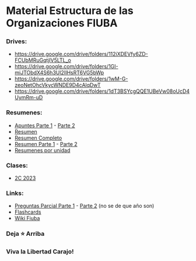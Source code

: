 # Material Estructura de las Organizaciones FIUBA

### Drives: 
* https://drive.google.com/drive/folders/112iXDEVfy6ZD-FCUbMRuGqtjlV5LTL_o
* https://drive.google.com/drive/folders/1GI-miJTObdX4S6h3Ul2IIHsRT6VG5bWp
* https://drive.google.com/drive/folders/1wM-G-zeoNetOhcVkycWNDE9D4cAlqDwT
* https://drive.google.com/drive/folders/1dT3BSYcgQQE1UBeVw08oUcD4UymRm-uD

### Resumenes:
* [Apuntes Parte 1](https://drive.google.com/file/d/1jaRnxldTYn9-OFXreOYW0QwBgU2S-AYa/view?usp=drive_link) - [Parte 2](https://drive.google.com/file/d/1sQZsdkDMf6S8APlSPTT4M8A-g2vMR1_-/view?usp=drive_link)
* [Resumen](https://drive.google.com/file/d/1acClfa-7YV3_pYCyCFoDLMqyfVzP9j_-/view?usp=drive_link)
* [Resumen Completo](https://drive.google.com/file/d/1EUyREbOOqErKHChpCoyluvj3-f18fUKo/view?usp=sharing)
* [Resumen Parte 1](https://docs.google.com/document/d/1ODRPnxsJx7SRbvtp4rJiuCRI67w6JEmzv3yZS1Kzufc/edit) - [Parte 2](https://docs.google.com/document/d/1woh16-Ey-yjVLFyVuOTLvBM7mblT_HP879l9dV-SJ4U/edit)
* [Resumenes por unidad](https://github.com/napoli-lucia/7112-Estructura-de-las-Organizaciones/tree/main)

### Clases:
* [2C 2023](https://www.youtube.com/playlist?list=PLLJ03vtxpqKjYm_TcLfS4HCoYYAN67X5e)

### Links:
* [Preguntas Parcial Parte 1](https://drive.google.com/file/d/1IuGfJ5j3Dk8RWvFO5JiJhOWGNYOqHdUa/view?usp=drive_link) - [Parte 2](https://drive.google.com/file/d/17ZoHKqAyo6aaZfIVT_IncphSS5rxmp0r/view?usp=drive_link) (no se de que año son)
* [Flashcards](https://www.brainscape.com/p/5GIBY-LH-CVI1O)
* [Wiki Fiuba](http://wiki.foros-fiuba.com.ar/materias:71:12)
<!-- * [Parciales y Finales Viejos](https://drive.google.com/file/d/1Z6eMOA8yt8OYHCGHsf0-noSIyZyWwpFE/view?usp=drive_link) -->

### Deja **⭐** Arriba
### Viva la Libertad Carajo!
